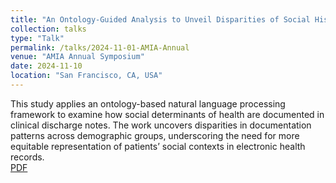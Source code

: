 ```yaml
---
title: "An Ontology-Guided Analysis to Unveil Disparities of Social History Documentation in Discharge Notes"
collection: talks
type: "Talk"
permalink: /talks/2024-11-01-AMIA-Annual
venue: "AMIA Annual Symposium"
date: 2024-11-10
location: "San Francisco, CA, USA"
---
```


This study applies an ontology-based natural language processing framework to examine how social determinants of health are documented in clinical discharge notes. The work uncovers disparities in documentation patterns across demographic groups, underscoring the need for more equitable representation of patients’ social contexts in electronic health records.  
[PDF](https://www.zhaoyisun.com/assets/files/An%20Ontology%20Guided%20Analysis_SUN.pdf)
